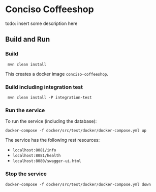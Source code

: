 

# Conciso Coffeeshop

todo: insert some description here

## Build and Run

### Build

```
 mvn clean install
```
This creates a docker image ```conciso-coffeeshop```.

### Build including integration test

```
 mvn clean install -P integration-test
```

### Run the service

To run the service (including the database):
```
docker-compose -f docker/src/test/docker/docker-compose.yml up
```
The service has the following rest resources:
- ```localhost:8081/info```
- ```localhost:8081/health```
- ```localhost:8080/swagger-ui.html```

### Stop the service

```
docker-compose -f docker/src/test/docker/docker-compose.yml down
```
